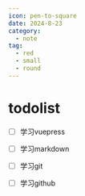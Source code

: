 ```yaml
---
icon: pen-to-square
date: 2024-8-23
category:
  - note
tag:
  - red
  - small
  - round
---
```


# todolist

- [ ] 学习vuepress
- [ ] 学习markdown
- [ ] 学习git
- [ ] 学习github        



